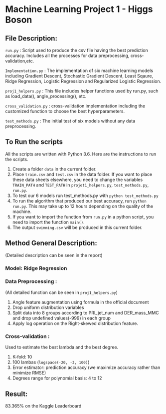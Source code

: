 # Machine Learning Project 1 - Higgs Boson

## File Description:

`run.py` : Script used to produce the csv file having the best prediction accuracy. Includes all the processes for data preprocessing, cross-validation,etc.<br/>

`Implementation.py` : The implementation of six machine learning models including
Gradient Descent, Stochastic Gradient Descent, Least Sqaure, Ridge Regression, Logistic Regression and Regularized Logistic Regression.<br/>

`proj1_helpers.py` : This file includes helper functions used by run.py, such as load_data(), angle_processing(), etc.<br/>

`cross_validation.py` : cross-validation implementation including the customized function to choose the best hyperparameters.<br/>

`test_methods.py` : The initial test of six models without any data preprocessing.<br/>

## To Run the scripts

All the scripts are written with Python 3.6. Here are the instructions to run the scripts.

1. Create a folder  `data` in the current folder.
2. Place `train.csv` and `test.csv` in the data folder. If you want to place these data sheets elsewhere, you need to change the variables `TRAIN_PATH` and `TEST_PATH` in `projet1_helpers.py`, `test_methods.py`, `run.py`.
3. To test our 6 models run test_methods.py with `python test_methods.py`
4. To run the algorithm that produced our best accuracy, run  `python run.py`. This may take up to 12 hours depending on the quality of the machine.
5. If you want to import the function from `run.py` in a python script, you need to import the function `main()`.
6. The output `swimming.csv` will be produced in this current folder.

## Method General Description:
(Detailed description can be seen in the report)<br/>
### Model: Ridge Regression
### Data Preprocessing :
(All detailed function can be seen in `proj1_helpers.py`)
1. Angle feature augmentation using formula in the official document
2. Drop uniform distribution variables
3. Split data into 8 groups according to PRI_jet_num and DER_mass_MMC and drop undefined values(-999) in each group
4. Apply log operation on the Right-skewed distribution feature.
### Cross-validation : 
Used to estimate the best lambda and the best degree.
1. K-fold: 10
2. 100 lambas (`logspace(-20, -3, 100)`)
3. Error estimator: prediction accuracy (we maximize accuracy rather than minimize RMSE)
4. Degrees range for polynomial basis: 4 to 12

## Result:
83.365% on the Kaggle Leaderboard
